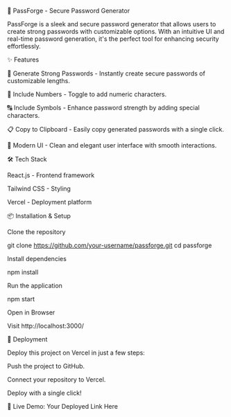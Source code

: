 🚀 PassForge - Secure Password Generator

PassForge is a sleek and secure password generator that allows users to create strong passwords with customizable options. With an intuitive UI and real-time password generation, it's the perfect tool for enhancing security effortlessly.

✨ Features

🔐 Generate Strong Passwords - Instantly create secure passwords of customizable lengths.

🔢 Include Numbers - Toggle to add numeric characters.

🔠 Include Symbols - Enhance password strength by adding special characters.

📋 Copy to Clipboard - Easily copy generated passwords with a single click.

🎨 Modern UI - Clean and elegant user interface with smooth interactions.

🛠️ Tech Stack

React.js - Frontend framework

Tailwind CSS - Styling

Vercel - Deployment platform

📦 Installation & Setup

Clone the repository

git clone https://github.com/your-username/passforge.git
cd passforge

Install dependencies

npm install

Run the application

npm start

Open in Browser

Visit http://localhost:3000/

🚀 Deployment

Deploy this project on Vercel in just a few steps:

Push the project to GitHub.

Connect your repository to Vercel.

Deploy with a single click!

🔗 Live Demo: Your Deployed Link Here
